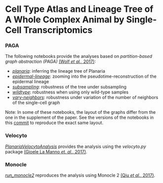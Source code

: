 # Cell Type Atlas and Lineage Tree of A Whole Complex Animal by Single-Cell Transcriptomics

### PAGA

The following notebooks provide the analyses based on *partition-based graph abstraction (PAGA)* [(Wolf *et al.*, 2017)](https://doi.org/10.1101/208819):

- [*planaria*](paga/planaria.ipynb): inferring the lineage tree of Planaria
- [*epidermal-lineage*](paga/epidermal-lineage.ipynb): zooming into the pseudotime-reconstruction of the epidermal lineage
- [*subsampling*](paga/subsampling.ipynb): robustness of the tree under subsampling
- [*wildtype*](paga/wildtype.ipynb): robustness when using only wild-type samples
- [*vary-neighbors*](paga/vary-neighbors.ipynb): robustness under variation of the number of neighbors of the single-cell graph

Note: In some of these notebooks, the layout of the graphs differ from the one in the supplement of the paper. See the versions of the notebooks in this [commit](https://github.com/rajewsky-lab/planarian_lineages/tree/00a3d752869613e4facedb4c722af442dc52a0f5) to reproduce the exact same layout.

### Velocyto 

[*PlanariaVelocytoAnalysis*](PlanariaVelocytoAnalysis.ipynb) provides the analysis using the *velocyto.py* package [(Gioele La Manno *et. al.*, 2017)](https://doi.org/10.1101/206052).

### Monocle

[*run_monocle2*](run_monocle2.R) reproduces the analysis using Monocle 2 [(Qiu *et al.*, 2017)](https://doi.org/10.1038/nmeth.4402).
